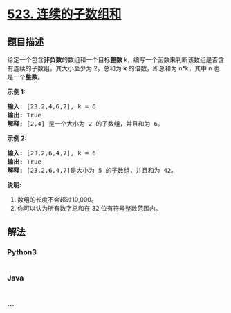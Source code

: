 # [523. 连续的子数组和](https://leetcode-cn.com/problems/continuous-subarray-sum)

## 题目描述
<!-- 这里写题目描述 -->
<p>给定一个包含<strong>非负数</strong>的数组和一个目标<strong>整数</strong>&nbsp;k，编写一个函数来判断该数组是否含有连续的子数组，其大小至少为 2，总和为 <strong>k</strong> 的倍数，即总和为 n*k，其中 n 也是一个<strong>整数</strong>。</p>

<p><strong>示例 1:</strong></p>

<pre><strong>输入:</strong> [23,2,4,6,7], k = 6
<strong>输出:</strong> True
<strong>解释:</strong> [2,4] 是一个大小为 2 的子数组，并且和为 6。
</pre>

<p><strong>示例 2:</strong></p>

<pre><strong>输入:</strong> [23,2,6,4,7], k = 6
<strong>输出:</strong> True
<strong>解释:</strong> [23,2,6,4,7]是大小为 5 的子数组，并且和为 42。
</pre>

<p><strong>说明:</strong></p>

<ol>
	<li>数组的长度不会超过10,000。</li>
	<li>你可以认为所有数字总和在 32 位有符号整数范围内。</li>
</ol>



## 解法
<!-- 这里可写通用的实现逻辑 -->


### Python3
<!-- 这里可写当前语言的特殊实现逻辑 -->

```python

```

### Java
<!-- 这里可写当前语言的特殊实现逻辑 -->

```java

```

### ...
```

```
